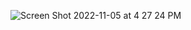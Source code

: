 
![Screen Shot 2022-11-05 at 4 27 24 PM](https://user-images.githubusercontent.com/100665876/200146837-5a129a7d-7b1d-484c-8339-2f15e453db9f.jpeg)
